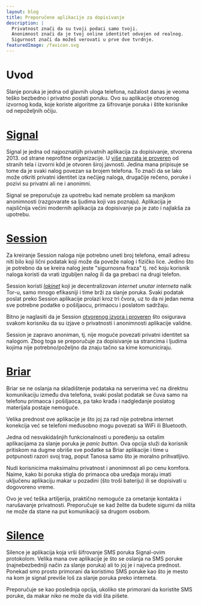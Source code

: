 ```yaml
---
layout: blog
title: Preporučene aplikacije za dopisivanje
description: |
  Privatnost znači da su tvoji podaci samo tvoji.
  Anonimnost znači da je tvoj online identitet odvojen od realnog.
  Sigurnost znači da možeš verovati u prve dve tvrdnje.
featuredImage: /favicon.svg
---
```


# Uvod

Slanje poruka je jedna od glavnih uloga telefona, nažalost danas je veoma teško bezbedno i privatno poslati poruku. Ovo su aplikacije otvorenog izvornog koda, koje koriste algoritme za šifrovanje poruka i štite korisnike od nepoželjnih očiju.

# [Signal](https://www.signal.org/)

Signal je jedna od najpoznatijih privatnih aplikacija za dopisivanje, stvorena 2013. od strane neprofitne organizacije. U [više navrata je proveren](https://community.signalusers.org/t/overview-of-third-party-security-audits/13243) od stranih tela i izvorni kôd je otvoren široj javnosti. Jedina mana pripisuje se tome da je svaki nalog povezan sa brojem telefona. To znači da se lako može otkriti privatni identitet iza nečijeg naloga, drugačije rečeno, poruke i pozivi su privatni ali ne i anonimni.

Signal se preporučuje za upotrebu kad nemate problem sa manjkom anonimnosti (razgovarate sa ljudima koji vas poznaju). Aplikacija je najsličnija većini modernih aplikacija za dopisivanje pa je zato i najlakša za upotrebu.

# [Session](https://getsession.org/)

Za kreiranje Session naloga nije potrebno uneti broj telefona, email adresu niti bilo koji lični podatak koji može da poveže nalog i fizičko lice. Jedino što je potrebno da se kreira nalog jeste "sigurnosna fraza" tj. reč koju korisnik naloga koristi da vrati izgubljen nalog ili da ga prebaci na drugi telefon.

Session koristi [_lokinet_](https://lokinet.org/) koji je decentralizovan _internet unutar interneta_ nalik Tor-u, samo mnogo efikasniji i time brži za slanje poruka. Svaki podatak poslat preko Session aplikacije prolazi kroz tri čvora, uz to da ni jedan nema sve potrebne podatke o pošiljaocu, primaocu i poslatom sadržaju.

Bitno je naglasiti da je Session [otvorenog izvora i proveren](https://blog.quarkslab.com/resources/2021-05-04_audit-of-session-secure-messaging-application/20-08-Oxen-REP-v1.4.pdf) što osigurava svakom korisniku da su izjave o privatnosti i anonimnosti aplikacije validne.

Session je zapravo anoniman, tj. nije moguće povezati privatni identitet sa nalogom. Zbog toga se preporučuje za dopisivanje sa strancima i ljudima kojima nije potrebno/poželjno da znaju tačno sa kime komuniciraju.

# [Briar](https://briarproject.org/)

Briar se ne oslanja na skladištenje podataka na serverima već na direktnu komunikaciju između dva telefona, svaki poslat podatak se čuva samo na telefonu primaoca i pošiljaoca, pa tako krađa i nadgledanje poslatog materijala postaje nemoguće.

Velika prednost ove aplikacije je što joj za rad nije potrebna internet konekcija već se telefoni međusobno mogu povezati sa WiFi ili Bluetooth.

Jedna od nesvakidašnjih funkcionalnosti u poređenju sa ostalim aplikacijama za slanje poruka je _panic button_. Ova opcija služi da korisnik pritiskom na dugme obriše sve podatke sa Briar aplikacije i time u potpunosti razori svoj trag, poput Tanosa samo što je moralno prihvatljivo.

Nudi korisnicima maksimalnu privatnost i anonimnost ali po cenu komfora. Naime, kako bi poruka stigla do primaoca oba uređaja moraju imati uključenu aplikaciju makar u pozadini (što troši bateriju) ili se dopisivati u dogovoreno vreme.

Ovo je već teška artiljerija, praktično nemoguće za ometanje kontakta i narušavanje privatnosti. Preporučuje se kad želite da budete sigurni da ništa ne može da stane na put komunikaciji sa drugom osobom.

# [Silence](https://silence.im/)

Silence je aplikacija koja vrši šifrovanje SMS poruka Signal-ovim protokolom. Velika mana ove aplikacije je što se oslanja na SMS poruke (najnebezbedniji način za slanje poruka) ali to joj je i najveća prednost. Ponekad smo prosto primorani da koristimo SMS poruke kao što je mesto na kom je signal previše loš za slanje poruka preko interneta.

Preporučuje se kao poslednja opcija, ukoliko ste primorani da koristite SMS poruke, da makar niko ne može da vidi šta pišete.
